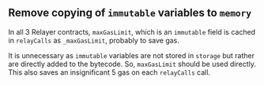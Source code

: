 ## Remove copying of `immutable` variables to `memory` 
In all 3 Relayer contracts, `maxGasLimit`, which is an `immutable` field is cached in `relayCalls` as `_maxGasLimit`, probably to save gas. 

It is unnecessary as `immutable` variables are not stored in `storage` but rather are directly added to the bytecode. So, `maxGasLimit` should be used directly. This also saves an insignificant 5 gas on each `relayCalls` call. 